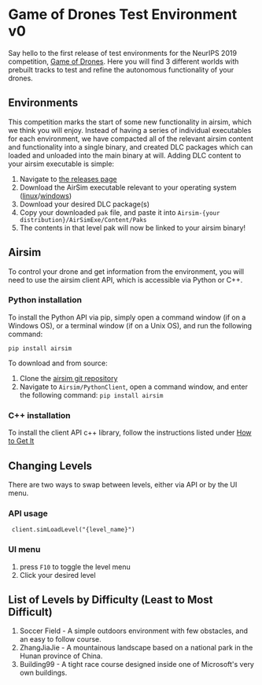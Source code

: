 # Game of Drones Test Environment v0
Say hello to the first release of test environments for the NeurIPS 2019 competition, [Game of Drones](https://www.microsoft.com/en-us/research/academic-program/game-of-drones-competition-at-neurips-2019/).
 Here you will find 3 different worlds with prebuilt tracks to test and refine the autonomous functionality of your drones.
## Environments
This competition marks the start of some new functionality in airsim, which we think you will enjoy. Instead of having a series of individual executables for each environment, we have compacted all of the relevant airsim content and functionality into a single binary, and created DLC packages which can loaded and unloaded into the main binary at will. Adding DLC content to your airsim executable is simple:
1. Navigate to [the releases page](https://github.com/microsoft/AirSim-NeurIPS2019-Drone-Racing/releases)
2. Download the AirSim executable relevant to your operating system ([linux](https://github.com/microsoft/AirSim-NeurIPS2019-Drone-Racing/releases/download/v0.0-linux/Airsim-Linux.tar.gz)/[windows](https://github.com/microsoft/AirSim-NeurIPS2019-Drone-Racing/releases/download/v0.0-windows/AirSim-Windows.zip))
3. Download your desired DLC package(s)
4. Copy your downloaded `pak` file, and paste it into `Airsim-{your distribution}/AirSimExe/Content/Paks`
5. The contents in that level pak will now be linked to your airsim binary!

## Airsim
To control your drone and get information from the environment, you will need to use the airsim client API, which is accessible via Python or C++.
### Python installation
To install the Python API via pip, simply open a command window (if on a Windows OS), or a terminal window (if on a Unix OS), and run the following command:
```
pip install airsim
```
To download and from source: 
1. Clone the [airsim git repository](https://github.com/Microsoft/AirSim.git)
2. Navigate to `Airsim/PythonClient`, open a command window, and enter the following command: ```pip install airsim```

### C++ installation
To install the client API c++ library, follow the instructions listed under [How to Get It](https://github.com/Microsoft/AirSim#how-to-get-it)

## Changing Levels
There are two ways to swap between levels, either via API or by the UI menu.
### API usage
``` client.simLoadLevel("{level_name}")```
### UI menu
1. press `F10` to toggle the level menu
2. Click your desired level

## List of Levels by Difficulty (Least to Most Difficult)
1. Soccer Field - A simple outdoors environment with few obstacles, and an easy to follow course.
2. ZhangJiaJie - A mountainous landscape based on a national park in the Hunan province of China.
3. Building99 - A tight race course designed inside one of Microsoft's very own buildings.

